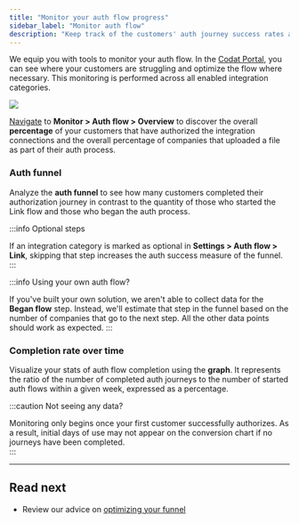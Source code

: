 ```yaml
---
title: "Monitor your auth flow progress"
sidebar_label: "Monitor auth flow"
description: "Keep track of the customers' auth journey success rates across all integration categories"
---
```


We equip you with tools to monitor your auth flow. In the [Codat Portal](https://app.codat.io/monitor/auth-flow-overview), you can see where your customers are struggling and optimize the flow where necessary. This monitoring is performed across all enabled integration categories.  

![](/img/link/0002-auth-flow-monitor.png)

[Navigate](https://app.codat.io/monitor/auth-flow-overview) to **Monitor > Auth flow > Overview** to discover the overall **percentage** of your customers that have authorized the integration connections and the overall percentage of companies that uploaded a file as part of their auth process. 

### Auth funnel

Analyze the **auth funnel** to see how many customers completed their authorization journey in contrast to the quantity of those who started the Link flow and those who began the auth process. 

:::info Optional steps

If an integration category is marked as optional in **Settings > Auth flow > Link**, skipping that step increases the auth success measure of the funnel.
:::

:::info Using your own auth flow?

If you've built your own solution, we aren't able to collect data for the **Began flow** step. Instead, we'll estimate that step in the funnel based on the number of companies that go to the next step. All the other data points should work as expected.
:::

### Completion rate over time

Visualize your stats of auth flow completion using the **graph**. It represents the ratio of the number of completed auth journeys to the number of started auth flows within a given week, expressed as a percentage. 

:::caution Not seeing any data?

Monitoring only begins once your first customer successfully authorizes. As a result, initial days of use may not appear on the conversion chart if no journeys have been completed.  
:::

---

## Read next

- Review our advice on [optimizing your funnel](/auth-flow/optimize/funnel)